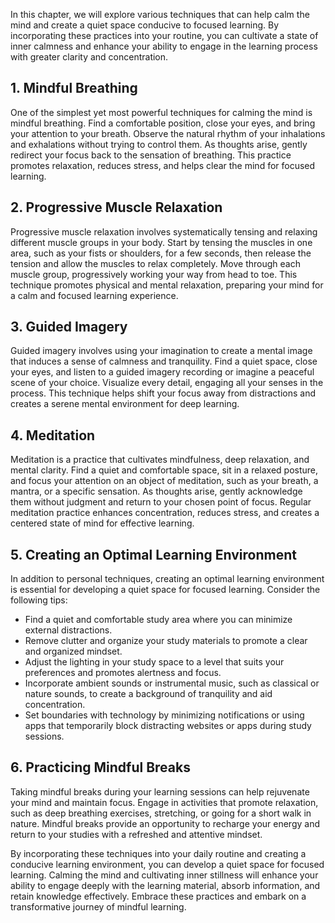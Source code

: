 
In this chapter, we will explore various techniques that can help calm the mind and create a quiet space conducive to focused learning. By incorporating these practices into your routine, you can cultivate a state of inner calmness and enhance your ability to engage in the learning process with greater clarity and concentration.

**1. Mindful Breathing**
------------------------

One of the simplest yet most powerful techniques for calming the mind is mindful breathing. Find a comfortable position, close your eyes, and bring your attention to your breath. Observe the natural rhythm of your inhalations and exhalations without trying to control them. As thoughts arise, gently redirect your focus back to the sensation of breathing. This practice promotes relaxation, reduces stress, and helps clear the mind for focused learning.

**2. Progressive Muscle Relaxation**
------------------------------------

Progressive muscle relaxation involves systematically tensing and relaxing different muscle groups in your body. Start by tensing the muscles in one area, such as your fists or shoulders, for a few seconds, then release the tension and allow the muscles to relax completely. Move through each muscle group, progressively working your way from head to toe. This technique promotes physical and mental relaxation, preparing your mind for a calm and focused learning experience.

**3. Guided Imagery**
---------------------

Guided imagery involves using your imagination to create a mental image that induces a sense of calmness and tranquility. Find a quiet space, close your eyes, and listen to a guided imagery recording or imagine a peaceful scene of your choice. Visualize every detail, engaging all your senses in the process. This technique helps shift your focus away from distractions and creates a serene mental environment for deep learning.

**4. Meditation**
-----------------

Meditation is a practice that cultivates mindfulness, deep relaxation, and mental clarity. Find a quiet and comfortable space, sit in a relaxed posture, and focus your attention on an object of meditation, such as your breath, a mantra, or a specific sensation. As thoughts arise, gently acknowledge them without judgment and return to your chosen point of focus. Regular meditation practice enhances concentration, reduces stress, and creates a centered state of mind for effective learning.

**5. Creating an Optimal Learning Environment**
-----------------------------------------------

In addition to personal techniques, creating an optimal learning environment is essential for developing a quiet space for focused learning. Consider the following tips:

* Find a quiet and comfortable study area where you can minimize external distractions.
* Remove clutter and organize your study materials to promote a clear and organized mindset.
* Adjust the lighting in your study space to a level that suits your preferences and promotes alertness and focus.
* Incorporate ambient sounds or instrumental music, such as classical or nature sounds, to create a background of tranquility and aid concentration.
* Set boundaries with technology by minimizing notifications or using apps that temporarily block distracting websites or apps during study sessions.

**6. Practicing Mindful Breaks**
--------------------------------

Taking mindful breaks during your learning sessions can help rejuvenate your mind and maintain focus. Engage in activities that promote relaxation, such as deep breathing exercises, stretching, or going for a short walk in nature. Mindful breaks provide an opportunity to recharge your energy and return to your studies with a refreshed and attentive mindset.

By incorporating these techniques into your daily routine and creating a conducive learning environment, you can develop a quiet space for focused learning. Calming the mind and cultivating inner stillness will enhance your ability to engage deeply with the learning material, absorb information, and retain knowledge effectively. Embrace these practices and embark on a transformative journey of mindful learning.

